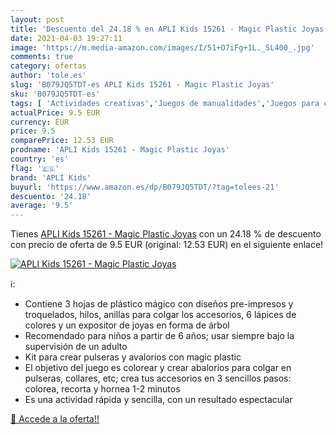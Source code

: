 ```yaml
---
layout: post
title: 'Descuento del 24.18 % en APLI Kids 15261 - Magic Plastic Joyas'
date: 2021-04-03 19:27:11
image: 'https://m.media-amazon.com/images/I/51+O7iFg+1L._SL400_.jpg'
comments: true
category: ofertas
author: 'tole.es'
slug: 'B079JQ5TDT-es APLI Kids 15261 - Magic Plastic Joyas'
sku: 'B079JQ5TDT-es'
tags: [ 'Actividades creativas','Juegos de manualidades','Juegos para crear joyas','Juguetes','Juguetes y juegos','Labores para niños','apli','apli kids', ]
actualPrice: 9.5 EUR
currency: EUR
price: 9.5
comparePrice: 12.53 EUR
prodname: 'APLI Kids 15261 - Magic Plastic Joyas'
country: 'es'
flag: '🇪🇸'
brand: 'APLI Kids'
buyurl: 'https://www.amazon.es/dp/B079JQ5TDT/?tag=tolees-21'
descuento: '24.18'
average: '9.5'
---
```


Tienes [APLI Kids 15261 - Magic Plastic Joyas](https://www.amazon.es/dp/B079JQ5TDT/?tag=tolees-21) con un 24.18 % de descuento con precio de oferta de 9.5 EUR (original: 12.53 EUR) en el siguiente enlace!

[![APLI Kids 15261 - Magic Plastic Joyas](https://m.media-amazon.com/images/I/51+O7iFg+1L._SL400_.jpg)](https://www.amazon.es/dp/B079JQ5TDT/?tag=tolees-21)

ℹ️:

- Contiene 3 hojas de plástico mágico con diseños pre-impresos y troquelados, hilos, anillas para colgar los accesorios, 6 lápices de colores y un expositor de joyas en forma de árbol
- Recomendado para niños a partir de 6 años; usar siempre bajo la supervisión de un adulto
- Kit para crear pulseras y avalorios con magic plastic
- El objetivo del juego es colorear y crear abalorios para colgar en pulseras, collares, etc; crea tus accesorios en 3 sencillos pasos: colorea, recorta y hornea 1-2 minutos
- Es una actividad rápida y sencilla, con un resultado espectacular

[🛒 Accede a la oferta!!](https://www.amazon.es/dp/B079JQ5TDT/?tag=tolees-21)
